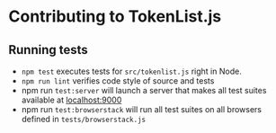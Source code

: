 # Contributing to TokenList.js

## Running tests

* `npm test` executes tests for `src/tokenlist.js` right in Node.
* `npm run lint` verifies code style of source and tests
* npm run `test:server` will launch a server that makes all test suites available at [localhost:9000](http://test.dev:9000/node_modules/intern/client.html?config=tests/browser)
* npm run `test:browserstack` will run all test suites on all browsers defined in `tests/browserstack.js`

